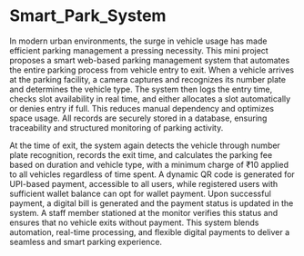 
# Smart_Park_System

In modern urban environments, the surge in vehicle usage has made efficient parking management a pressing necessity. This mini project proposes a smart web-based parking management system that automates the entire parking process from vehicle entry to exit. When a vehicle arrives at the parking facility, a camera captures and recognizes its number plate and determines the vehicle type. The system then logs the entry time, checks slot availability in real time, and either allocates a slot automatically or denies entry if full. This reduces manual dependency and optimizes space usage. All records are securely stored in a database, ensuring traceability and structured monitoring of parking activity.

At the time of exit, the system again detects the vehicle through number plate recognition, records the exit time, and calculates the parking fee based on duration and vehicle type, with a minimum charge of ₹10 applied to all vehicles regardless of time spent. A dynamic QR code is generated for UPI-based payment, accessible to all users, while registered users with sufficient wallet balance can opt for wallet payment. Upon successful payment, a digital bill is generated and the payment status is updated in the system. A staff member stationed at the monitor verifies this status and ensures that no vehicle exits without payment. This system blends automation, real-time processing, and flexible digital payments to deliver a seamless and smart parking experience.

